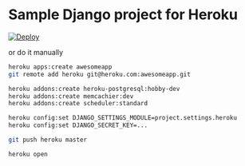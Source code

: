 # Sample Django project for Heroku

[![Deploy](https://www.herokucdn.com/deploy/button.svg)](https://heroku.com/deploy?template=https://github.com/andreif/heroku_django)

or do it manually

```sh
heroku apps:create awesomeapp
git remote add heroku git@heroku.com:awesomeapp.git

heroku addons:create heroku-postgresql:hobby-dev
heroku addons:create memcachier:dev
heroku addons:create scheduler:standard

heroku config:set DJANGO_SETTINGS_MODULE=project.settings.heroku
heroku config:set DJANGO_SECRET_KEY=...

git push heroku master

heroku open
```
